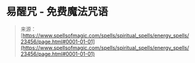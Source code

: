 <!--yml

category: 未分类

date: 2024-06-12 19:08:37

-->

# 易醒咒 - 免费魔法咒语

> 来源：[https://www.spellsofmagic.com/spells/spiritual_spells/energy_spells/23456/page.html#0001-01-01](https://www.spellsofmagic.com/spells/spiritual_spells/energy_spells/23456/page.html#0001-01-01)
